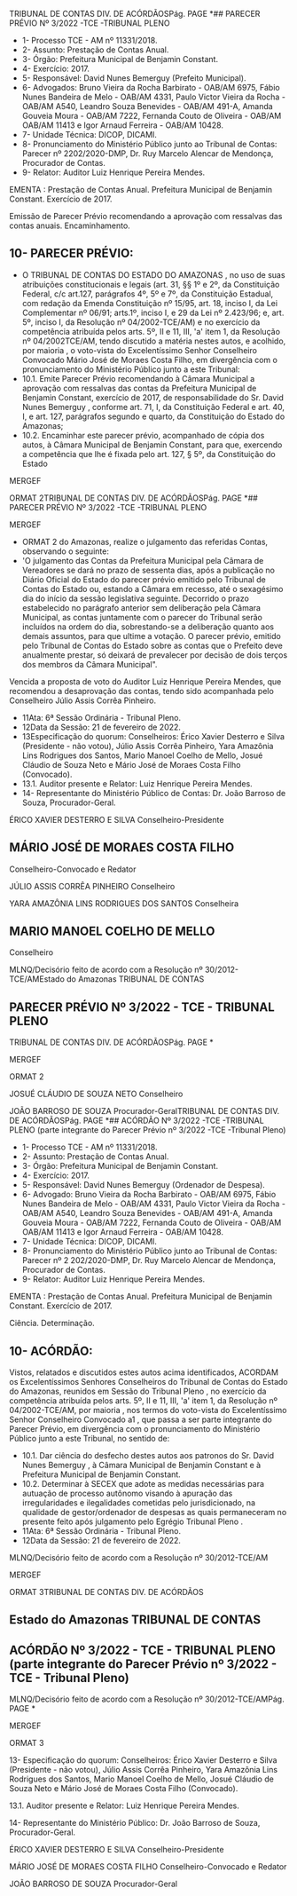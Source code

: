 TRIBUNAL DE CONTAS DIV. DE ACÓRDÃOSPág. PAGE   \*## PARECER PRÉVIO Nº 3/2022 -TCE -TRIBUNAL PLENO

- 1- Processo TCE - AM nº 11331/2018.
- 2- Assunto: Prestação de Contas Anual.
- 3- Órgão: Prefeitura Municipal de Benjamin Constant.
- 4- Exercício: 2017.
- 5- Responsável: David Nunes Bemerguy (Prefeito Municipal).
- 6- Advogados: Bruno Vieira da Rocha Barbirato - OAB/AM 6975, Fábio Nunes Bandeira de Melo - OAB/AM 4331, Paulo Victor Vieira da Rocha - OAB/AM A540, Leandro Souza Benevides - OAB/AM 491-A, Amanda Gouveia Moura - OAB/AM 7222, Fernanda Couto de Oliveira - OAB/AM OAB/AM 11413 e Igor Arnaud Ferreira - OAB/AM 10428.
- 7- Unidade Técnica: DICOP, DICAMI.
- 8- Pronunciamento  do  Ministério  Público  junto  ao  Tribunal  de  Contas: Parecer  nº 2202/2020-DMP,  Dr. Ruy Marcelo Alencar de Mendonça, Procurador de Contas.
- 9- Relator: Auditor Luiz Henrique Pereira Mendes.

EMENTA :  Prestação  de  Contas  Anual.    Prefeitura Municipal de Benjamin Constant.  Exercício de 2017.

Emissão de Parecer Prévio recomendando a aprovação com ressalvas das contas anuais. Encaminhamento.

## 10-  PARECER PRÉVIO:

- O  TRIBUNAL  DE  CONTAS  DO  ESTADO  DO  AMAZONAS ,  no  uso  de  suas atribuições constitucionais e legais (art. 31, §§ 1º e 2º, da Constituição Federal, c/c art.127, parágrafos 4º, 5º e 7º, da Constituição Estadual, com redação da Emenda Constituição nº 15/95,  art.  18,  inciso  I,  da  Lei  Complementar  nº  06/91;  arts.1º,  inciso  I,  e  29  da  Lei  nº 2.423/96;  e,  art.  5º,  inciso  I,  da  Resolução  nº  04/2002-TCE/AM)  e  no  exercício  da competência  atribuída  pelos  arts.  5º,  II  e  11,  III,  'a'  item  1,  da  Resolução  nº  04/2002TCE/AM, tendo discutido a matéria nestes autos, e acolhido, por maioria , o voto-vista do Excelentíssimo  Senhor Conselheiro Convocado Mário José de Moraes Costa Filho, em divergência com o pronunciamento do Ministério Público junto a este Tribunal:
- 10.1. Emite Parecer Prévio recomendando à Câmara Municipal a aprovação com ressalvas das contas da Prefeitura Municipal de Benjamin Constant, exercício de 2017, de responsabilidade do Sr. David Nunes Bemerguy , conforme  art.  71,  I,  da  Constituição  Federal  e  art.  40,  I,  e  art.  127, parágrafos segundo e quarto, da Constituição do Estado do Amazonas;
- 10.2. Encaminhar este  parecer  prévio,  acompanhado  de  cópia  dos  autos,  à Câmara  Municipal de Benjamin Constant, para que, exercendo a competência que lhe é fixada pelo art. 127, § 5º, da Constituição do Estado

MERGEF

ORMAT 2TRIBUNAL DE CONTAS DIV. DE ACÓRDÃOSPág. PAGE   \*## PARECER PRÉVIO Nº 3/2022 -TCE -TRIBUNAL PLENO

MERGEF

- ORMAT 2 do Amazonas, realize o julgamento das referidas Contas, observando o seguinte:
- 'O  julgamento  das  Contas  da  Prefeitura  Municipal  pela  Câmara  de Vereadores se dará no prazo de sessenta dias, após a publicação no Diário Oficial  do  Estado  do  parecer  prévio  emitido  pelo  Tribunal  de  Contas  do Estado ou, estando a Câmara em recesso, até o sexagésimo dia do início da sessão  legislativa seguinte. Decorrido o prazo estabelecido no parágrafo  anterior  sem  deliberação  pela  Câmara  Municipal,  as  contas juntamente com o parecer do Tribunal serão incluídos na ordem do dia, sobrestando-se  a  deliberação  quanto  aos  demais  assuntos,  para  que ultime  a  votação.  O  parecer  prévio,  emitido  pelo  Tribunal  de  Contas  do Estado sobre as contas que o Prefeito deve anualmente prestar, só deixará de  prevalecer  por  decisão  de  dois  terços  dos  membros  da  Câmara Municipal".

Vencida  a  proposta  de  voto  do  Auditor  Luiz  Henrique  Pereira  Mendes,  que recomendou a desaprovação das contas, tendo sido  acompanhada pelo Conselheiro Júlio Assis Corrêa Pinheiro.

- 11Ata: 6ª Sessão Ordinária - Tribunal Pleno.
- 12Data da Sessão: 21 de fevereiro de 2022.
- 13Especificação do quorum: Conselheiros: Érico Xavier Desterro e Silva (Presidente - não votou), Júlio Assis Corrêa Pinheiro, Yara Amazônia Lins Rodrigues dos Santos, Mario Manoel Coelho de Mello, Josué Cláudio de Souza Neto e Mário José de Moraes Costa Filho (Convocado).
- 13.1. Auditor presente e Relator: Luiz Henrique Pereira Mendes.
- 14-  Representante  do  Ministério  Público  de  Contas: Dr. João  Barroso  de  Souza, Procurador-Geral.

ÉRICO XAVIER DESTERRO E SILVA Conselheiro-Presidente

## MÁRIO JOSÉ DE MORAES COSTA FILHO

Conselheiro-Convocado e Redator

JÚLIO ASSIS CORRÊA PINHEIRO Conselheiro

YARA AMAZÔNIA LINS RODRIGUES DOS SANTOS Conselheira

## MARIO MANOEL COELHO DE MELLO

Conselheiro

MLNQ/Decisório feito de acordo com a Resolução nº 30/2012-TCE/AMEstado do Amazonas TRIBUNAL DE CONTAS

## PARECER PRÉVIO Nº 3/2022 - TCE - TRIBUNAL PLENO

TRIBUNAL DE CONTAS DIV. DE ACÓRDÃOSPág. PAGE   \*

MERGEF

ORMAT 2

JOSUÉ CLÁUDIO DE SOUZA NETO Conselheiro

JOÃO BARROSO DE SOUZA Procurador-GeralTRIBUNAL DE CONTAS DIV. DE ACÓRDÃOSPág. PAGE   \*## ACÓRDÃO Nº 3/2022 -TCE -TRIBUNAL PLENO (parte integrante do Parecer Prévio nº 3/2022 -TCE -Tribunal Pleno)

- 1- Processo TCE - AM nº 11331/2018.
- 2- Assunto: Prestação de Contas Anual.
- 3- Órgão: Prefeitura Municipal de Benjamin Constant.
- 4- Exercício: 2017.
- 5- Responsável: David Nunes Bemerguy (Ordenador de Despesa).
- 6- Advogado: Bruno Vieira da Rocha Barbirato - OAB/AM 6975, Fábio Nunes Bandeira de Melo - OAB/AM 4331, Paulo Victor Vieira da Rocha - OAB/AM A540, Leandro Souza Benevides - OAB/AM 491-A, Amanda Gouveia Moura - OAB/AM 7222, Fernanda Couto de Oliveira - OAB/AM OAB/AM 11413 e Igor Arnaud Ferreira - OAB/AM 10428.
- 7- Unidade Técnica: DICOP, DICAMI.
- 8- Pronunciamento do Ministério Público junto ao Tribunal de Contas: Parecer nº 2 202/2020-DMP,  Dr. Ruy Marcelo Alencar de Mendonça, Procurador de Contas.
- 9- Relator: Auditor Luiz Henrique Pereira Mendes.

EMENTA :  Prestação  de  Contas  Anual.    Prefeitura Municipal de Benjamin Constant. Exercício de 2017.

Ciência. Determinação.

## 10-  ACÓRDÃO:

Vistos, relatados e discutidos estes autos acima identificados, ACORDAM os Excelentíssimos Senhores Conselheiros do Tribunal de Contas do Estado do Amazonas, reunidos em Sessão do Tribunal Pleno , no exercício da competência atribuída pelos arts. 5º, II e 11, III, 'a' item 1, da Resolução nº 04/2002-TCE/AM, por maioria , nos termos do voto-vista do Excelentíssimo Senhor Conselheiro Convocado a1 , que passa a ser parte integrante do Parecer Prévio, em divergência com o pronunciamento do Ministério Público junto a este Tribunal, no sentido de:

- 10.1. Dar  ciência do  desfecho  destes autos  aos  patronos  do Sr.  David Nunes  Bemerguy ,  à  Câmara  Municipal  de  Benjamin  Constant  e  à Prefeitura Municipal de Benjamin Constant.
- 10.2. Determinar à SECEX que adote as medidas necessárias para autuação de  processo  autônomo  visando  à  apuração  das  irregularidades  e ilegalidades cometidas pelo jurisdicionado, na qualidade de gestor/ordenador  de  despesas  as  quais  permaneceram  no  presente feito após julgamento pelo Egrégio Tribunal Pleno     .
- 11Ata: 6ª Sessão Ordinária - Tribunal Pleno.
- 12Data da Sessão: 21 de fevereiro de 2022.

MLNQ/Decisório feito de acordo com a Resolução nº 30/2012-TCE/AM

MERGEF

ORMAT 3TRIBUNAL DE CONTAS DIV. DE ACÓRDÃOS

## Estado do Amazonas TRIBUNAL DE CONTAS

## ACÓRDÃO Nº 3/2022 - TCE - TRIBUNAL PLENO (parte integrante do Parecer Prévio nº 3/2022 - TCE - Tribunal Pleno)

MLNQ/Decisório feito de acordo com a Resolução nº 30/2012-TCE/AMPág. PAGE   \*

MERGEF

ORMAT 3

13- Especificação do quorum: Conselheiros: Érico Xavier Desterro e Silva (Presidente - não votou), Júlio Assis Corrêa Pinheiro, Yara Amazônia Lins Rodrigues dos Santos, Mario Manoel Coelho de Mello, Josué Cláudio de Souza Neto e Mário José de Moraes Costa Filho (Convocado).

13.1. Auditor presente e Relator: Luiz Henrique Pereira Mendes.

14-  Representante do Ministério Público: Dr. João Barroso de Souza, Procurador-Geral.

ÉRICO XAVIER DESTERRO E SILVA Conselheiro-Presidente

MÁRIO JOSÉ DE MORAES COSTA FILHO Conselheiro-Convocado e Redator

JOÃO BARROSO DE SOUZA Procurador-Geral